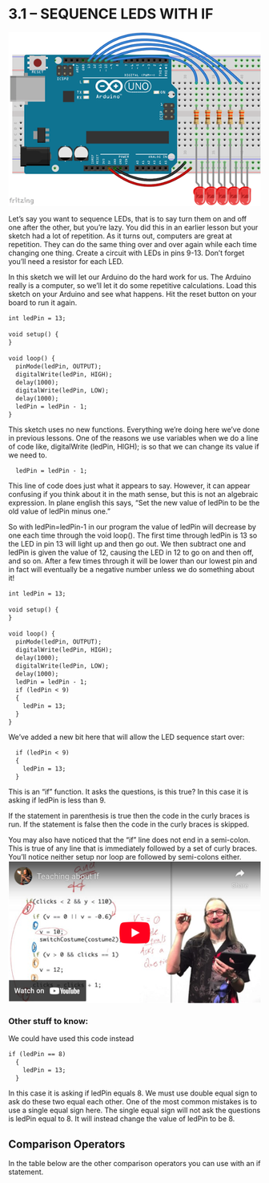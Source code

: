 # 3.1 – SEQUENCE LEDS WITH IF
![Arduino with 5 LEDs](Arduino-5LEDs.png)

Let’s say you want to sequence LEDs, that is to say turn them on and off one after the other, but you’re lazy. You did this in an earlier lesson but your sketch had a lot of repetition. As it turns out, computers are great at repetition. They can do the same thing over and over again while each time changing one thing. Create a circuit with LEDs in pins 9-13. Don’t forget you’ll need a resistor for each LED.

In this sketch we will let our Arduino do the hard work for us. The Arduino really is a computer, so we’ll let it do some repetitive calculations. Load this sketch on your Arduino and see what happens. Hit the reset button on your board to run it again.
```
int ledPin = 13;

void setup() {
}

void loop() {
  pinMode(ledPin, OUTPUT);
  digitalWrite(ledPin, HIGH);
  delay(1000);
  digitalWrite(ledPin, LOW);
  delay(1000);
  ledPin = ledPin - 1;  
}
```
This sketch uses no new functions. Everything we’re doing here we’ve done in previous lessons. One of the reasons we use variables when we do a line of code like, digitalWrite (ledPin, HIGH); is so that we can change its value if we need to.
```
  ledPin = ledPin - 1;
  ```
This line of code does just what it appears to say. However, it can appear confusing if you think about it in the math sense, but this is not an algebraic expression. In plane english this says, “Set the new value of ledPin to be the old value of ledPin minus one.”

So with ledPin=ledPin-1 in our program the value of ledPin will decrease by one each time through the void loop(). The first time through ledPin is 13 so the LED in pin 13 will light up and then go out. We then subtract one and ledPin is given the value of 12, causing the LED in 12 to go on and then off, and so on. After a few times through it will be lower than our lowest pin and in fact will eventually be a negative number unless we do something about it!
```
int ledPin = 13;

void setup() {
}

void loop() {
  pinMode(ledPin, OUTPUT);
  digitalWrite(ledPin, HIGH);
  delay(1000);
  digitalWrite(ledPin, LOW);
  delay(1000);
  ledPin = ledPin - 1;
  if (ledPin < 9)
  {
    ledPin = 13;
  }
}
```
We’ve added a new bit here that will allow the LED sequence start over:
```
  if (ledPin < 9)
  {
    ledPin = 13;
  }
  ```
This is an “if” function. It asks the questions, is this true? In this case it is asking if ledPin is less than 9.

If the statement in parenthesis is true then the code in the curly braces is run. If the statement is false then the code in the curly braces is skipped.

You may also have noticed that the “if” line does not end in a semi-colon. This is true of any line that is immediately followed by a set of curly braces. You’ll notice neither setup nor loop are followed by semi-colons either.
[![YouTube Thumbnail](if_yt.png)](https://youtu.be/xNfma0XAM6I)
### Other stuff to know:

We could have used this code instead
```
if (ledPin == 8)
  {
    ledPin = 13;
  }
  ```
In this case it is asking if ledPin equals 8. We must use double equal sign to ask do these two equal each other. One of the most common mistakes is to use a single equal sign here. The single equal sign will not ask the questions is ledPin equal to 8. It will instead change the value of ledPin to be 8.

## Comparison Operators

In the table below are the other comparison operators you can use with an if statement.
